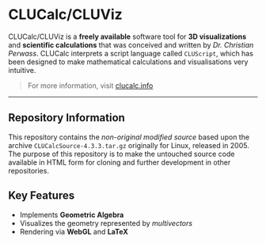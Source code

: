 # CLUCalc/CLUViz

CLUCalc/CLUViz is a **freely available** software tool for **3D visualizations** and **scientific calculations** that was conceived and written by *Dr. Christian Perwass*. CLUCalc interprets a script language called `CLUScript`, which has been designed to make mathematical calculations and visualisations very intuitive.

> For more information, visit [clucalc.info](https://clucalc.info)

---

## Repository Information

This repository contains the *non-original modified source* based upon the archive `CLUCalcSource-4.3.3.tar.gz` originally for Linux, released in 2005. The purpose of this repository is to make the untouched source code available in HTML form for cloning and further development in other repositories.

## Key Features

- Implements **Geometric Algebra**
- Visualizes the geometry represented by *multivectors*
- Rendering via **WebGL** and **LaTeX**
